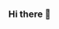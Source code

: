 ### Hi there 👋

<!--
- 🔭 I’m currently working on a Full-Stack Pokemon Project
- 🌱 I’m currently learning Node.js
- 👯 I’m looking to collaborate on AI integration into websites.
- 🤔 I’m looking for help with back-end development.
- ⚡ Fun fact: I have a sassy Corgi dog!
-->
